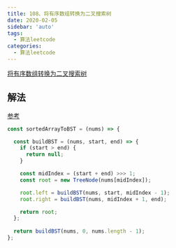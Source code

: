 ```yaml
---
title: 108、将有序数组转换为二叉搜索树
date: 2020-02-05
sidebar: 'auto'
tags: 
  - 算法leetcode
categories:
  - 算法leetcode
---
```

[将有序数组转换为二叉搜索树](https://leetcode-cn.com/problems/convert-sorted-array-to-binary-search-tree/)

## 解法
[参考](https://leetcode-cn.com/problems/convert-sorted-array-to-binary-search-tree/solution/shou-hua-tu-jie-di-gui-fen-zhi-by-hyj8/)

```js
const sortedArrayToBST = (nums) => {

  const buildBST = (nums, start, end) => {
    if (start > end) {
      return null;
    }

    const midIndex = (start + end) >>> 1;
    const root = new TreeNode(nums[midIndex]);

    root.left = buildBST(nums, start, midIndex - 1);
    root.right = buildBST(nums, midIndex + 1, end);

    return root;
  };
  
  return buildBST(nums, 0, nums.length - 1);
};
```

